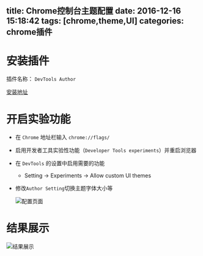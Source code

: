 title: Chrome控制台主题配置
date: 2016-12-16 15:18:42
tags: [chrome,theme,UI]
categories: chrome插件
---


# 安装插件

插件名称： `DevTools Author`

[安装地址](https://chrome.google.com/webstore/detail/devtools-author/egfhcfdfnajldliefpdoaojgahefjhhi?hl=zh-CN)

# 开启实验功能

- 在 `Chrome` 地址栏输入 `chrome://flags/`
<!-- more -->

- 启用开发者工具实验性功能（`Developer Tools experiments`）并重启浏览器

- 在 `DevTools` 的设置中启用需要的功能

  - Setting -> Experiments -> Allow custom UI themes

- 修改`Author Setting`切换主题字体大小等

  ![配置页面](/myBlog/images/chrome-devtools/setting.jpg)

# 结果展示

![结果展示](/myBlog/images/chrome-devtools/element.jpg)